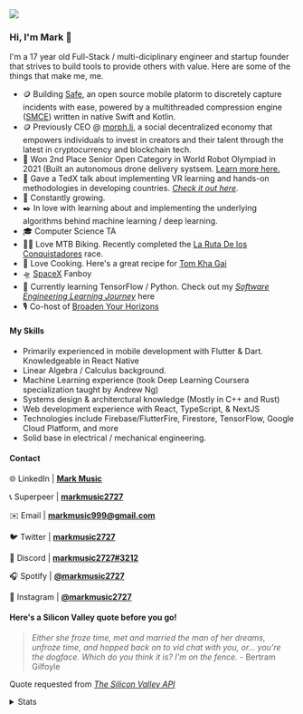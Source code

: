 <img src="https://i.ibb.co/7Xj0SMT/Git-Hub-Header.png" />

### Hi, I'm Mark 👋

I'm a 17 year old Full-Stack / multi-diciplinary engineer and startup founder that strives to build tools to provide others with value. Here are some of the things that make me, me.


- 🪙 Building [Safe](https://github.com/safedotme), an open source mobile platorm to discretely capture incidents with ease, powered by a multithreaded compression engine ([SMCE](https://github.com/safedotme#infrastructure)) written in native Swift and Kotlin.
- 🪙 Previously CEO @ [morph.li](https://morph.li), a social decentralized economy that empowers individuals to invest in creators and their talent through the latest in cryptocurrency and blockchain tech.
- 🚁 Won 2nd Place Senior Open Category in World Robot Olympiad in 2021 (Built an autonomous drone delivery systsem. [Learn more here.](https://drive.google.com/drive/folders/1t2-A_9hmULLehNLS3Rn8ADJMVlbPrHMO?usp=sharing)
- 🏫 Gave a TedX talk about implementing VR learning and hands-on methodologies in developing countries. [_Check it out here_](https://www.youtube.com/watch?v=pBYWSSj9-vc).
- 🌳 Constantly growing.
- ✒️ In love with learning about and implementing the underlying algorithms behind machine learning / deep learning.
- 🎓 Computer Science TA
- 🚵‍♂️  Love MTB Biking. Recently completed the [La Ruta De los Conquistadores](https://www.larutadelosconquistadores.com/home) race.
- 🌮  Love Cooking. Here's a great recipe for [Tom Kha Gai](https://40aprons.com/tom-kha-soup-whole30/)
- 🛸  [SpaceX](https://www.spacex.com/) Fanboy
- 🌱  Currently learning TensorFlow / Python. Check out my [_Software Engineering Learning Journey_](https://github.com/markmusic2727/learning) here
- 🎙  Co-host of [Broaden Your Horizons](https://podcasts.apple.com/us/podcast/broaden-your-horizons/id1506491023)

[//]: # (note that this is placeholder data while the infrastructure for changing it is built)

#### My Skills

- Primarily experienced in mobile development with Flutter & Dart. Knowledgeable in React Native 
- Linear Algebra / Calculus background.
- Machine Learning experience (took Deep Learning Coursera specialization taught by Andrew Ng)
- Systems design & architerctural knowledge (Mostly in C++ and Rust)
- Web development experience with React, TypeScript, & NextJS
- Technologies include Firebase/FlutterFire, Firestore, TensorFlow, Google Cloud Platform, and more
- Solid base in electrical / mechanical engineering. 

#### Contact

🌐 LinkedIn | __[Mark Music](https://www.linkedin.com/in/mark-music-412611210/)__

📞 Superpeer | __[markmusic2727](https://superpeer.com/markmusic2727)__

✉️ Email | __[markmusic999@gmail.com](mailto:markmusic999@gmail.com)__

🐦 Twitter | __[markmusic2727](https://twitter.com/MarkMusic2727)__

💬 Discord | __[markmusic2727#3212]()__

🎧 Spotify | __[@markmusic2727](https://open.spotify.com/user/wxz5d0in64yl12jqba74n4n39?si=R1Ad2ur1Tuq7zBG4MjUr9A)__

📸 Instagram | __[@markmusic2727](https://www.instagram.com/markmusic2727/)__

#### Here's a Silicon Valley quote before you go!

>_Either she froze time, met and married the man of her dreams, unfroze time, and hopped back on to vid chat with you, or... you're the dogface. Which do you think it is? I'm on the fence._ - Bertram Gilfoyle

Quote requested from _[The Silicon Valley API](https://github.com/markmusic2727/silicon-valley_api)_ 

[//]: # (note that this is placeholder data while the infrastructure for changing it is built) 

<details>
<summary>Stats</summary>                                                                                                                                                                                                                                                             
<br /> 
<br /> 
  
Profile Views Since January 4th
  
![Profile Views Since January 4th](https://komarev.com/ghpvc/?username=markmusic2727d&style=flat-square)

![Mark's Github Stats](https://github-readme-stats.vercel.app/api?username=markmusic2727&count_private=true&show_icons=true&theme=algolia)

[![wakatime stats](https://github-readme-stats.vercel.app/api/wakatime?username=markmusic2727)](https://github.com/anuraghazra/github-readme-stats)
</details>

<br />
<br />
<br />
